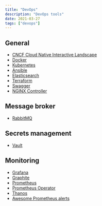 ```yaml
---
title: "DevOps"
description: "DevOps tools"
date: 2021-03-27
tags: ["devops"]
---
```


<cc>

<div>

## General

- [CNCF Cloud Native Interactive Landscape](https://landscape.cncf.io/)
- [Docker](https://docs.docker.com/reference/)
- [Kubernetes](https://kubernetes.io/docs/reference/kubernetes-api/)
- [Ansible](https://docs.ansible.com/)
- [Elasticsearch](https://www.elastic.co/guide/en/elasticsearch/reference/current/index.html)
- [Terraform](https://www.terraform.io/)
- [Swagger](https://swagger.io/)
- [NGINX Controller](https://www.nginx.com/products/nginx-controller/)

</div>

<div>

## Message broker

- [RabbitMQ](https://www.rabbitmq.com/documentation.html)

</div>

<div>

## Secrets management

- [Vault](https://www.vaultproject.io/docs)

</div>

<div>

## Monitoring

- [Grafana](https://grafana.com/docs/)
- [Graphite](https://graphite.readthedocs.io/en/latest/)
- [Prometheus](https://prometheus.io/docs/)
- [Prometheus Operator](https://prometheus-operator.dev/docs)
- [Thanos](https://thanos.io/tip/thanos/getting-started.md/)
- [Awesome Prometheus alerts](https://awesome-prometheus-alerts.grep.to/)

</div>

</cc>
